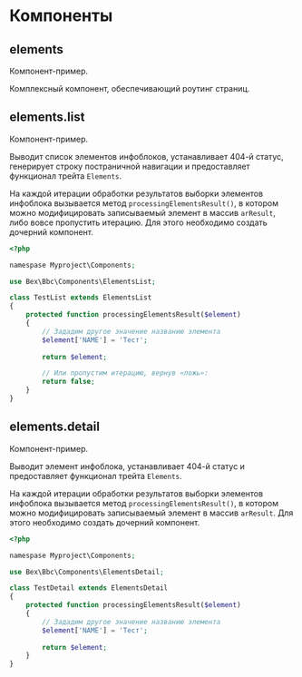 # Компоненты

## elements

Компонент-пример.

Комплексный компонент, обеспечивающий роутинг страниц.

## elements.list

Компонент-пример.

Выводит список элементов инфоблоков, устанавливает 404-й статус, генерирует строку постраничной навигации и предоставляет функционал трейта `Elements`.

На каждой итерации обработки результатов выборки элементов инфоблока вызывается метод `processingElementsResult()`, в котором можно модифицировать записываемый элемент в массив `arResult`, либо вовсе пропустить итерацию. Для этого необходимо создать дочерний компонент.

```php
<?php

namespase Myproject\Components;

use Bex\Bbc\Components\ElementsList;

class TestList extends ElementsList
{
	protected function processingElementsResult($element)
	{
		// Зададим другое значение названию элемента
		$element['NAME'] = 'Тест'; 
		
		return $element;

		// Или пропустим итерацию, вернув «ложь»:
		return false;
	}
}
```

## elements.detail

Компонент-пример.

Выводит элемент инфоблока, устанавливает 404-й статус и предоставляет функционал трейта `Elements`.

На каждой итерации обработки результатов выборки элементов инфоблока вызывается метод `processingElementsResult()`, в котором можно модифицировать записываемый элемент в массив `arResult`. Для этого необходимо создать дочерний компонент.

```php
<?php

namespase Myproject\Components;

use Bex\Bbc\Components\ElementsDetail;

class TestDetail extends ElementsDetail
{
	protected function processingElementsResult($element)
	{
		// Зададим другое значение названию элемента
		$element['NAME'] = 'Тест'; 
		
		return $element;
	}
}
```
